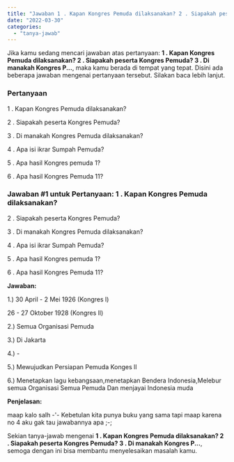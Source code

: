 ```yaml
---
title: "Jawaban 1 . Kapan Kongres Pemuda dilaksanakan? 2 . Siapakah peserta Kongres Pemuda? 3 . Di manakah Kongres P..."
date: "2022-03-30"
categories: 
  - "tanya-jawab"
---
```


Jika kamu sedang mencari jawaban atas pertanyaan: **1 . Kapan Kongres Pemuda dilaksanakan? 2 . Siapakah peserta Kongres Pemuda? 3 . Di manakah Kongres P...**, maka kamu berada di tempat yang tepat. Disini ada beberapa jawaban mengenai pertanyaan tersebut. Silakan baca lebih lanjut.

### Pertanyaan

1 . Kapan Kongres Pemuda dilaksanakan?  
  
2 . Siapakah peserta Kongres Pemuda?  
  
3 . Di manakah Kongres Pemuda dilaksanakan?  
  
4 . Apa isi ikrar Sumpah Pemuda?  
  
5 . Apa hasil Kongres pemuda 1?  
  
6 . Apa hasil Kongres Pemuda 11? ​

### Jawaban #1 untuk Pertanyaan: 1 . Kapan Kongres Pemuda dilaksanakan?  
  
2 . Siapakah peserta Kongres Pemuda?  
  
3 . Di manakah Kongres Pemuda dilaksanakan?  
  
4 . Apa isi ikrar Sumpah Pemuda?  
  
5 . Apa hasil Kongres pemuda 1?  
  
6 . Apa hasil Kongres Pemuda 11? ​

**Jawaban:**

1.) 30 April - 2 Mei 1926 (Kongres l)

26 - 27 Oktober 1928 (Kongres ll)

2.) Semua Organisasi Pemuda

3.) Di Jakarta

4.) -

5.) Mewujudkan Persiapan Pemuda Konges ll

6.) Menetapkan lagu kebangsaan,menetapkan Bendera Indonesia,Melebur semua Organisasi Semua Pemuda Dan menjayai Indonesia muda

**Penjelasan:**

maap kalo salh -'- Kebetulan kita punya buku yang sama tapi maap karena no 4 aku gak tau jawabannya apa ;-;

Sekian tanya-jawab mengenai **1 . Kapan Kongres Pemuda dilaksanakan? 2 . Siapakah peserta Kongres Pemuda? 3 . Di manakah Kongres P...**, semoga dengan ini bisa membantu menyelesaikan masalah kamu.
